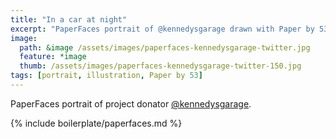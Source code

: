 ```yaml
---
title: "In a car at night"
excerpt: "PaperFaces portrait of @kennedysgarage drawn with Paper by 53 on an iPad."
image: 
  path: &image /assets/images/paperfaces-kennedysgarage-twitter.jpg 
  feature: *image
  thumb: /assets/images/paperfaces-kennedysgarage-twitter-150.jpg
tags: [portrait, illustration, Paper by 53]
---
```


PaperFaces portrait of project donator [@kennedysgarage](http://twitter.com/kennedysgarage).

{% include boilerplate/paperfaces.md %}
